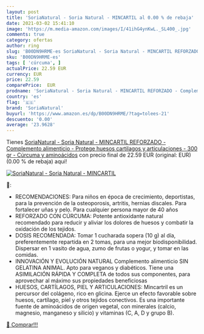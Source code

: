 ```yaml
---
layout: post
title: 'SoriaNatural - Soria Natural - MINCARTIL al 0.00 % de rebaja'
date: 2021-03-02 15:41:10
image: 'https://m.media-amazon.com/images/I/41ihG4ynKwL._SL400_.jpg'
comments: true
category: ofertas
author: ring
slug: 'B00DN9HRME-es SoriaNatural - Soria Natural - MINCARTIL REFORZADO -...'
sku: 'B00DN9HRME-es'
tags: [ 'cúrcuma', ]
actualPrice: 22.59 EUR
currency: EUR
price: 22.59
comparePrice:  EUR
prodname: 'SoriaNatural - Soria Natural - MINCARTIL REFORZADO - Complemento alimenticio - Protege huesos cartilagos y articulaciones - 300 gr - Cúrcuma y aminoácidos'
country: 'es'
flag: '🇪🇸'
brand: 'SoriaNatural'
buyurl: 'https://www.amazon.es/dp/B00DN9HRME/?tag=tolees-21'
descuento: '0.00'
average: '23.9628'
---
```


Tienes [SoriaNatural - Soria Natural - MINCARTIL REFORZADO - Complemento alimenticio - Protege huesos cartilagos y articulaciones - 300 gr - Cúrcuma y aminoácidos](https://www.amazon.es/dp/B00DN9HRME/?tag=tolees-21) con precio final de  22.59 EUR (original:  EUR) (0.00 %  de rebaja) aqui!

[![SoriaNatural - Soria Natural - MINCARTIL](https://m.media-amazon.com/images/I/41ihG4ynKwL._SL400_.jpg)](https://www.amazon.es/dp/B00DN9HRME/?tag=tolees-21)

🔎:

- RECOMENDACIONES: Para niños en época de crecimiento, deportistas, para la prevención de la osteoporosis, artritis, hernias discales. Para fortalecer uñas y pelo. Para cualquier persona mayor de 40 años
- REFORZADO CON CÚRCUMA: Potente antioxidante natural recomendado para reducir y aliviar los dolores de huesos y combatir la oxidación de los tejidos.
- DOSIS RECOMENDADA: Tomar 1 cucharada sopera (10 g) al día, preferentemente repartida en 2 tomas, para una mejor biodisponibilidad. Dispersar en 1 vasito de agua, zumo de frutas o yogur, y tomar en las comidas.
- INNOVACIÓN Y EVOLUCIÓN NATURAL Complemento alimenticio SIN GELATINA ANIMAL. Apto para veganos y diabéticos. Tiene una ASIMILACIÓN RÁPIDA Y COMPLETA de todos sus componentes, para aprovechar al máximo sus propiedades beneficiosas
- HUESOS, CARTÍLAGOS, PIEL Y ARTICULACIONES: Mincartril es un percursor del colágeno, rico en glicina. Ejerce un efecto favorable sobre huesos, cartílago, piel y otros tejidos conectivos. Es una importante fuente de aminoácidos de origen vegetal, con minerales (calcio, magnesio, manganeso y silicio) y vitaminas (C, A, D y grupo B).

[🛒 Comprar!!!](https://www.amazon.es/dp/B00DN9HRME/?tag=tolees-21)
